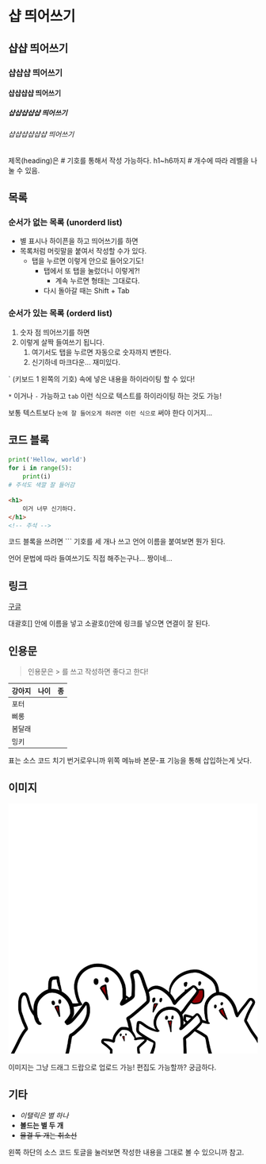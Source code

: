# 샵 띄어쓰기

## 샵샵 띄어쓰기

### 샵샵샵 띄어쓰기

#### 샵샵샵샵 띄어쓰기

##### 샵샵샵샵샵 띄어쓰기

###### 샵샵샵샵샵샵 띄어쓰기

제목(heading)은 # 기호를 통해서 작성 가능하다. h1~h6까지 # 개수에 따라 레벨을 나눌 수 있음.



## 목록

### 순서가 없는 목록 (unorderd list)

* 별 표시나 하이픈을 하고 띄어쓰기를 하면
* 목록처럼 머릿말을 붙여서 작성할 수가 있다.
  * 탭을 누르면 이렇게 안으로 들어오기도!
    * 탭에서 또 탭을 눌렀더니 이렇게?!
      * 계속 누르면 형태는 그대로다.
    * 다시 돌아갈 때는 Shift + Tab

### 순서가 있는 목록 (orderd list)

1. 숫자 점 띄어쓰기를 하면
2. 이렇게 살짝 들여쓰기 됩니다.
   1. 여기서도 탭을 누르면 자동으로 숫자까지 변한다.
   2. 신기하네 마크다운... 재미있다.



` (키보드 1 왼쪽의 기호) 속에 넣은 내용을 하이라이팅 할 수 있다!

`*` 이거나 `-` 가능하고 `tab` 이런 식으로 텍스트를 하이라이팅 하는 것도 가능!

보통 텍스트보다 `눈에 잘 들어오게 하려면 이런 식으로` 써야 한다 이거지...



## 코드 블록

```python
print('Hellow, world')
for i in range(5):
    print(i)
# 주석도 색깔 잘 들어감
```

```html
<h1>
    이거 너무 신기하다.
</h1>
<!-- 주석 -->
```

코드 블록을 쓰려면 ``` 기호를 세 개나 쓰고 언어 이름을 붙여보면 뭔가 된다.

언어 문법에 따라 들여쓰기도 직접 해주는구나... 짱이네...



## 링크

[구글](http://google.com)

대괄호[] 안에 이름을 넣고 소괄호()안에 링크를 넣으면 연결이 잘 된다.



## 인용문

> 인용문은 > 를 쓰고 작성하면 좋다고 한다!

| 강아지 | 나이 | 종   |
| :----- | :--- | ---- |
| 포터   |      |      |
| 삐롱   |      |      |
| 봄달래 |      |      |
| 밍키   |      |      |

표는 소스 코드 치기 번거로우니까 위쪽 메뉴바 본문-표 기능을 통해 삽입하는게 낫다.



## 이미지

![그림1](markdown.assets/%EA%B7%B8%EB%A6%BC1-16419704700981.png)

이미지는 그냥 드래그 드랍으로 업로드 가능! 편집도 가능할까? 궁금하다.



## 기타

* *이탤릭은 별 하나*
* **볼드는 별 두 개**
* ~~물결 두 개는 취소선~~



왼쪽 하단의 소스 코드 토글을 눌러보면 작성한 내용을 그대로 볼 수 있으니까 참고.